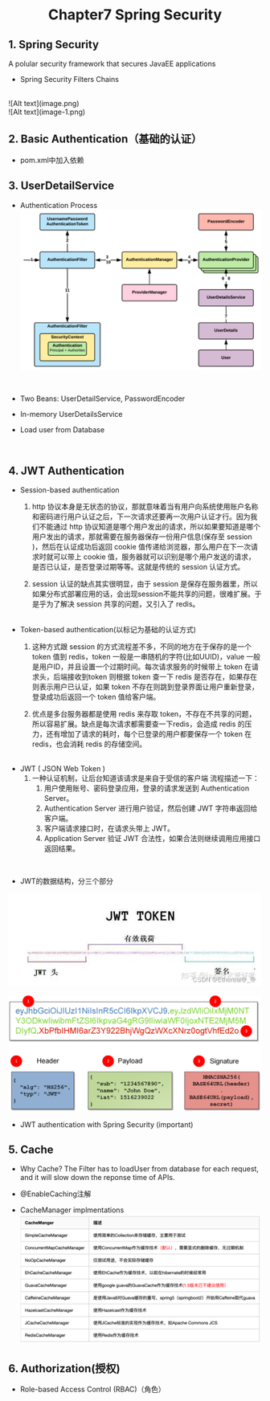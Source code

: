 # <center>Chapter7 Spring Security</center>

## 1. Spring Security
A polular security framework that secures JavaEE applications
+ Spring Security Filters Chains
<br>
![Alt text](image.png)
<br>
![Alt text](image-1.png)

## 2. Basic Authentication（基础的认证）
+ pom.xml中加入依赖

## 3. UserDetailService
+ Authentication Process<br>
![Alt text](image-2.png)
<br>

+ Two Beans: UserDetailService, PasswordEncoder

+ In-memory UserDetailsService

+ Load user from Database
<br>

## 4. JWT Authentication
+ Session-based authentication
    1. http 协议本身是无状态的协议，那就意味着当有用户向系统使用账户名称和密码进行用户认证之后，下一次请求还要再一次用户认证才行。因为我们不能通过 http 协议知道是哪个用户发出的请求，所以如果要知道是哪个用户发出的请求，那就需要在服务器保存一份用户信息(保存至 session )，然后在认证成功后返回 cookie 值传递给浏览器，那么用户在下一次请求时就可以带上 cookie 值，服务器就可以识别是哪个用户发送的请求，是否已认证，是否登录过期等等。这就是传统的 session 认证方式。

    2. session 认证的缺点其实很明显，由于 session 是保存在服务器里，所以如果分布式部署应用的话，会出现session不能共享的问题，很难扩展。于是乎为了解决 session 共享的问题，又引入了 redis。
    <br>
+ Token-based authentication(以标记为基础的认证方式)
    1. 这种方式跟 session 的方式流程差不多，不同的地方在于保存的是一个 token 值到 redis，token 一般是一串随机的字符(比如UUID)，value 一般是用户ID，并且设置一个过期时间。每次请求服务的时候带上 token 在请求头，后端接收到token 则根据 token 查一下 redis 是否存在，如果存在则表示用户已认证，如果 token 不存在则跳到登录界面让用户重新登录，登录成功后返回一个 token 值给客户端。

    2. 优点是多台服务器都是使用 redis 来存取 token，不存在不共享的问题，所以容易扩展。缺点是每次请求都需要查一下redis，会造成 redis 的压力，还有增加了请求的耗时，每个已登录的用户都要保存一个 token 在 redis，也会消耗 redis 的存储空间。
    <br>
+ JWT ( JSON Web Token )
    1. 一种认证机制，让后台知道该请求是来自于受信的客户端
    流程描述一下：
        1. 用户使用账号、密码登录应用，登录的请求发送到 Authentication Server。
        2. Authentication Server 进行用户验证，然后创建 JWT 字符串返回给客户端。
        3. 客户端请求接口时，在请求头带上 JWT。
        4. Application Server 验证 JWT 合法性，如果合法则继续调用应用接口返回结果。
<br>

+ JWT的数据结构，分三个部分<br>

![Alt text](image-3.png)<br>

![Alt text](image-4.png)

+  JWT authentication with Spring Security (important)



## 5. Cache
+ Why Cache?
The Filter has to loadUser from database for each request, and it will slow down the reponse time of APIs.

+ @EnableCaching注解

+ CacheManager implmentations
![Alt text](image-5.png)


## 6. Authorization(授权)
+ Role-based Access Control (RBAC)（角色）
